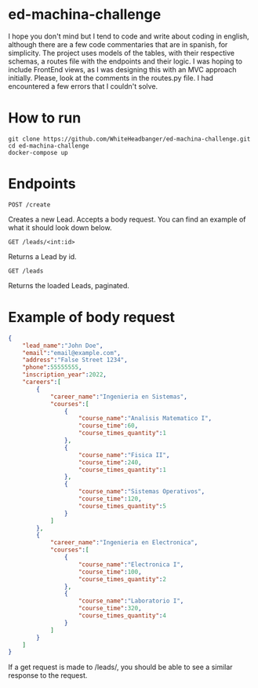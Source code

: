 # ed-machina-challenge
I hope you don't mind but I tend to code and write about coding in english, although there are a few code commentaries that are in spanish, for simplicity.
 The project uses models of the tables, with their respective schemas, a routes file with the endpoints and their logic. I was hoping to include FrontEnd views, as I was designing this with an MVC approach initially.
 Please, look at the comments in the routes.py file. I had encountered a few errors that I couldn't solve. 
 
 
# How to run
```shell
git clone https://github.com/WhiteHeadbanger/ed-machina-challenge.git
cd ed-machina-challenge
docker-compose up
```

# Endpoints
```
POST /create
```
Creates a new Lead. Accepts a body request. You can find an example of what it should look down below.

```
GET /leads/<int:id>
```
Returns a Lead by id.

```
GET /leads
```
Returns the loaded Leads, paginated. 

# Example of body request

```json
{
    "lead_name":"John Doe",
    "email":"email@example.com",
    "address":"False Street 1234",
    "phone":55555555,
    "inscription_year":2022,
    "careers":[
        {
            "career_name":"Ingenieria en Sistemas",
            "courses":[
                {
                    "course_name":"Analisis Matematico I",
                    "course_time":60,
                    "course_times_quantity":1
                },
                {
                    "course_name":"Fisica II",
                    "course_time":240,
                    "course_times_quantity":1
                },
                {
                    "course_name":"Sistemas Operativos",
                    "course_time":120,
                    "course_times_quantity":5
                }
            ]
        },
        {
            "career_name":"Ingenieria en Electronica",
            "courses":[
                {
                    "course_name":"Electronica I",
                    "course_time":100,
                    "course_times_quantity":2
                },
                {
                    "course_name":"Laboratorio I",
                    "course_time":320,
                    "course_times_quantity":4
                }
            ]
        }
    ]
}
```

If a get request is made to /leads/<id>, you should be able to see a similar response to the request.
